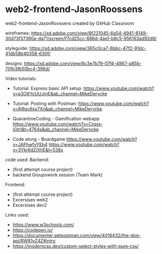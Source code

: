 # web2-frontend-JasonRoossens
web2-frontend-JasonRoossens created by GitHub Classroom

wireframes: https://xd.adobe.com/view/8f221045-6a54-4941-8149-30d73f37390a-da71/screen/f7cd25cc-686d-4ae1-b8c5-956163ad92d6/

styleguide: https://xd.adobe.com/view/365c0ca7-6bbc-47f2-91dc-41db58b40358-630f/

designs: https://xd.adobe.com/view/6c3e7b79-07f4-4967-a85b-70fb3fb50bc4-396d/

Video tutorials:
- Tutorial: Express basic API setup:
https://www.youtube.com/watch?v=p3O6YcUUJmE&ab_channel=MikeDerycke

- Tutorial: Posting with Postman:
https://www.youtube.com/watch?v=8j8qc6sx7Xo&ab_channel=MikeDerycke

- QuarantineCoding - Gamification webapp
https://www.youtube.com/watch?v=Crqss-jGtrI&t=4764s&ab_channel=MikeDerycke

- Code along - Boardgame
https://www.youtube.com/watch?v=JAFhwfyYEb4
https://www.youtube.com/watch?v=3Ykr6dZjXhE&t=538s

code used:
Backend:
- (first attempt course project)
- backend Groupswork session (Team Mark)

Frontend:
- (first attempt course project)
- Excersises web2 
- Excersises dev2

Links used:
- https://www.w3schools.com/
- https://codepen.io/
- https://documenter.getpostman.com/view/4016432/the-dog-api/RW81vZ4Z#intro
- https://moderncss.dev/custom-select-styles-with-pure-css/



